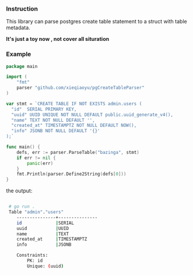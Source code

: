 ### Instruction

This  library can parse postgres create table statement to a struct with table metadata.

**It's just a toy now , not cover all situration**

### Example 

```go
package main

import (
    "fmt"
    parser "github.com/xieqiaoyu/pgCreateTableParser"
)

var stmt = `CREATE TABLE IF NOT EXISTS admin.users (
  "id"  SERIAL PRIMARY KEY,
  "uuid" UUID UNIQUE NOT NULL DEFAULT public.uuid_generate_v4(),
  "name" TEXT NOT NULL DEFAULT '',
  "created_at" TIMESTAMPTZ NOT NULL DEFAULT NOW(),
  "info" JSONB NOT NULL DEFAULT '{}'
);`

func main() {
    defs, err := parser.ParseTable("bazinga", stmt)
    if err != nil {
        panic(err)
    }
    fmt.Println(parser.Define2String(defs[0]))
}
```

the output:

```bash

 # go run .
 Table "admin"."users"
	---------------+---------------
	id             |SERIAL
	uuid           |UUID
	name           |TEXT
	created_at     |TIMESTAMPTZ
	info           |JSONB

	Constraints:
		PK: id
		Unique: (uuid)
```



